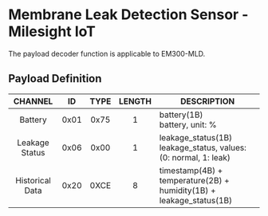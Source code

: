 # Membrane Leak Detection Sensor - Milesight IoT

The payload decoder function is applicable to EM300-MLD.

## Payload Definition

|     CHANNEL     |  ID  | TYPE | LENGTH | DESCRIPTION                                                         |
| :-------------: | :--: | :--: | :----: | ------------------------------------------------------------------- |
|     Battery     | 0x01 | 0x75 |   1    | battery(1B)<br/>battery, unit: %                                    |
| Leakage Status  | 0x06 | 0x00 |   1    | leakage_status(1B)<br/>leakage_status, values:(0: normal, 1: leak)  |
| Historical Data | 0x20 | 0XCE |   8    | timestamp(4B) + temperature(2B) + humidity(1B) + leakage_status(1B) |
